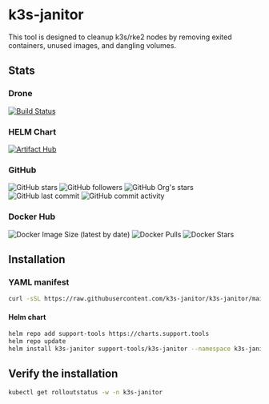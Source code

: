 # k3s-janitor
This tool is designed to cleanup k3s/rke2 nodes by removing exited containers, unused images, and dangling volumes.

## Stats

### Drone
[![Build Status](https://drone.support.tools/api/badges/SupportTools/k3s-janitor/status.svg?ref=refs/heads/main)](https://drone.support.tools/SupportTools/k3s-janitor)

### HELM Chart
[![Artifact Hub](https://img.shields.io/endpoint?url=https://artifacthub.io/badge/repository/supporttools)](https://artifacthub.io/packages/search?repo=supporttools)

### GitHub
![GitHub stars](https://img.shields.io/github/stars/supporttools/k3s-janitor?style=social)
![GitHub followers](https://img.shields.io/github/followers/mattmattox?style=social)
![GitHub Org's stars](https://img.shields.io/github/stars/supporttools?style=social)
![GitHub last commit](https://img.shields.io/github/last-commit/supporttools/k3s-janitor)
![GitHub commit activity](https://img.shields.io/github/commit-activity/m/supporttools/k3s-janitor)

### Docker Hub
![Docker Image Size (latest by date)](https://img.shields.io/docker/image-size/supporttools/k3s-janitor)
![Docker Pulls](https://img.shields.io/docker/pulls/supporttools/k3s-janitor)
![Docker Stars](https://img.shields.io/docker/stars/supporttools/k3s-janitor)

## Installation

### YAML manifest
```bash
curl -sSL https://raw.githubusercontent.com/k3s-janitor/k3s-janitor/main/deploy.yaml | kubectl apply -f -
```

#### Helm chart
```bash
helm repo add support-tools https://charts.support.tools
helm repo update
helm install k3s-janitor support-tools/k3s-janitor --namespace k3s-janitor
```

## Verify the installation
```bash
kubectl get rolloutstatus -w -n k3s-janitor
```
